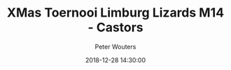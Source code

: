 ---
layout: album
title: XMas Toernooi Limburg Lizards M14 - Castors
description: XMas Toernooi Limburg Lizards M14 vs Castors.
date: 2018-12-28 14:30:00
cover: /albums/2018-12-28-LL-M14-Castors/thumbnails/DSC_2146.JPG
author: Peter Wouters
archived: true
pagination: 
  enabled: true
  images: true
  imageLayout: image
  itemsPerPage: 256
---